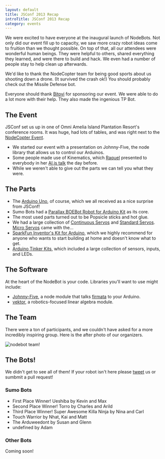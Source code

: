 ```yaml
---
layout: default
title: JSConf 2013 Recap
introTitle: JSConf 2013 Recap
category: events
---
```


We were excited to have everyone at the inaugural launch of NodeBots. Not only did our event fill up to capacity, we saw more crazy robot ideas come to fruition than we thought possible. On top of that, all our attendees were wonderful human beings. They were helpful to others, shared everything they learned, and were there to build and hack. We even had a number of people stay to help clean up afterwards.

We'd like to thank the NodeCopter team for being good sports about us shooting down a drone. (It survived the crash ok!) You should probably check out the Missile Defense bot.

Everyone should thank [Bitovi](http://bitovi.com/) for sponsoring our event. We were able to do a lot more with their help. They also made the ingenious TP Bot.

## The Event
JSConf set us up in one of Omni Amelia Island Plantation Resort's conference rooms. It was huge, had lots of tables, and was right next to the [NodeCopter Event](http://nodecopter.com/2013/amelia-island/may-30).

 - We started our event with a presentation on Johnny-Five, the node library that allows us to control our Arduinos.
 - Some people made use of Kinematics, which [Raquel](https://twitter.com/rockbot) presented to everybody in her [AI.js talk](https://speakerdeck.com/rockbot/ai-dot-js-robots-with-brains) the day before.
 - While we weren't able to give out the parts we can tell you what they were.

## The Parts

 - The [Arduino Uno](http://www.adafruit.com/products/50), of course, which we all received as a nice surprise from JSConf!
 - Sumo Bots had a [Parallax BOEBot Robot for Arduino Kit](http://www.adafruit.com/products/749) as its core.
 - The most used parts turned out to be Popsicle sticks and hot glue.
 - We had a large collection of [Continuous Servos](http://www.adafruit.com/products/154) and [Standard Servos](http://www.adafruit.com/products/155). [Micro Servos](http://www.adafruit.com/products/169) came with the...
 - [SparkFun Inventor's Kit for Arduino](https://www.sparkfun.com/products/11227), which we highly recommend for anyone who wants to start building at home and doesn't know what to get.
 - [Arduino Tinker Kits](http://store.arduino.cc/ww/index.php?main_page=index&cPath=16_17), which included a large collection of sensors, inputs, and LEDs.

## The Software
At the heart of the NodeBot is your code. Libraries you'll want to use might include:

 - [Johnny-Five](https://github.com/rwldrn/johnny-five), a node module that talks [firmata](http://firmata.org/) to your Arduino.
 - [vektor](https://github.com/rockbot/vektor), a robotics-focused linear algebra module.

## The Team
There were a ton of participants, and we couldn't have asked for a more
incredibly inspiring group. Here is the after photo of our organizers.

![nodebot team!](https://raw.github.com/voodootikigod/nodebots/master/img/team.JPG)

## The Bots!
We didn't get to see all of them! If your robot isn't here please [tweet](/core.html) us or sumbmit a pull request!

### Sumo Bots

 - First Place Winner! Ueshiba by Kevin and Max
 - Second Place Winner! Torro by Charles and Arild
 - Third Place Winner! Super Awesome Killa Ninja by Nina and Carl
 - Touch Warrior by Nhat, Kai and Matt
 - The Arduweedont by Susan and Glenn
 - undefined by Adam


### Other Bots
Coming soon!

